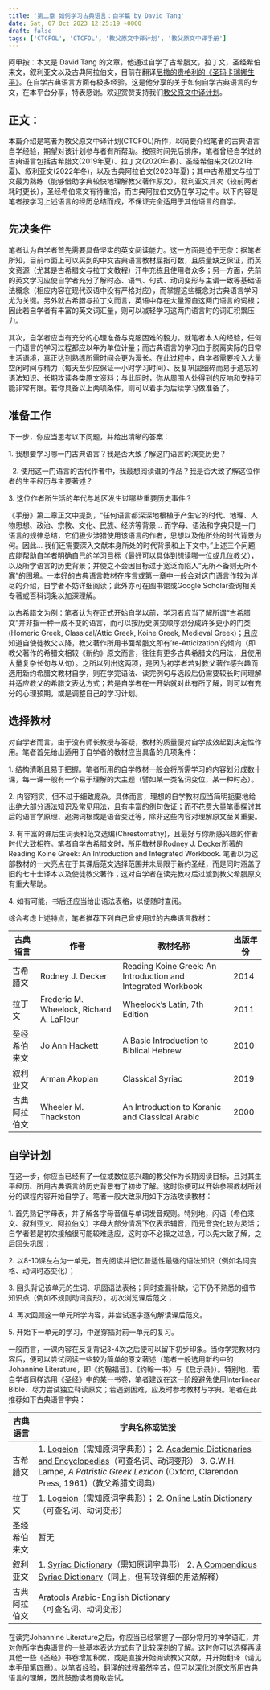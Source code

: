 ```yaml
---
title: '第二章 如何学习古典语言：自学篇 by David Tang'
date: Sat, 07 Oct 2023 12:25:19 +0000
draft: false
tags: ['CTCFOL', 'CTCFOL', '教父原文中译计划', '教父原文中译手册']
---
```


阿甲按：本文是 David Tang 的文章，他通过自学了古希腊文，拉丁文，圣经希伯来文，叙利亚文以及古典阿拉伯文，目前在翻译[尼撒的贵格利的《圣玛卡瑞娜生平》](https://areopagusworkshop.uk/2023/04/25/%e5%b0%bc%e6%92%92%e7%9a%84%e8%b4%b5%e6%a0%bc%e5%88%a9%e3%80%8a%e7%8e%9b%e5%8d%a1%e7%91%9e%e5%a8%9c%e7%94%9f%e5%b9%b3%e3%80%8bby-david-tang/)。在自学古典语言方面有极多经验。这是他分享的关于如何自学古典语言的专文，在本平台分享，特表感谢。欢迎赏赞支持我们[教父原文中译计划](http://www.ctcfol.org)。

**正文：**
-------

本篇介绍是笔者为教父原文中译计划(CTCFOL)所作，以简要介绍笔者的古典语言自学经验，期望对该计划参与者有所帮助。按照时间先后排序，笔者曾经自学过的古典语言包括古希腊文(2019年夏)、拉丁文(2020年春)、圣经希伯来文(2021年夏)、叙利亚文(2022年冬)，以及古典阿拉伯文(2023年夏)；其中古希腊文与拉丁文最为熟练（能够借助字典较快地理解教父著作原文），叙利亚文其次（较前两者耗时更长），圣经希伯来文有待重拾，而古典阿拉伯文仍在学习之中。以下内容是笔者按学习上述语言的经历总结而成，不保证完全适用于其他语言的自学。

**先决条件**
--------

笔者认为自学者首先需要具备坚实的英文阅读能力。这一方面是迫于无奈：据笔者所知，目前市面上可以买到的中文古典语言教材屈指可数，且质量缺乏保证，而英文资源（尤其是古希腊文与拉丁文教程）汗牛充栋且使用者众多；另一方面，先前的英文学习应使自学者充分了解时态、语气、句式、动词变形与主谓一致等基础语法概念（相应内容在现代汉语中没有严格对应），而掌握这些概念对古典语言学习尤为关键。另外就古希腊与拉丁文而言，英语中存在大量源自这两门语言的词根；因此若自学者有丰富的英文词汇量，则可以减轻学习这两门语言时的词汇积累压力。

其次，自学者应当有充分的心理准备与克服困难的毅力。就笔者本人的经验，任何一门语言的学习过程都应以年为单位计量；而古典语言的学习由于脱离实际的日常生活语境，真正达到熟练所需时间会更为漫长。在此过程中，自学者需要投入大量空闲时间与精力（每天至少应保证一小时学习时间）、反复巩固细碎而易于遗忘的语法知识、长期攻读各类原文资料；与此同时，你从周围人处得到的反响和支持可能非常有限。若你具备以上两项条件，则可以着手为后续学习做准备了。

**准备工作**
--------

下一步，你应当思考以下问题，并给出清晰的答案：

1\. 我想要学习哪一门古典语言？我是否大致了解这门语言的演变历史？

  2. 使用这一门语言的古代作者中，我最想阅读谁的作品？我是否大致了解这位作者的生平经历与主要著述？

3\. 这位作者所生活的年代与地区发生过哪些重要历史事件？

《手册》第二章正文中提到，“任何语言都深深地根植于产生它的时代、地理、人物思想、政治、宗教、文化、民族、经济等背景… 而字母、语法和字典只是一门语言的规律总结，它们极少涉猎使用该语言的作者，思想以及他所处的时代背景为何。因此… 我们还需要深入文献本身所处的时代背景和上下文中。”上述三个问题应能帮助自学者明确自己的学习目标（最好可以具体到想读哪一位或几位教父），以及所学语言的历史背景；并使之不会因目标过于宽泛而陷入“无所不备则无所不寡”的困境。一本好的古典语言教材在序言或第一章中一般会对这门语言作较为详尽的介绍，自学者不妨详细阅读；此外亦可在图书馆或Google Scholar查询相关专著或百科词条以加深理解。

以古希腊文为例：笔者认为在正式开始自学以前，学习者应当了解所谓“古希腊文”并非指一种一成不变的语言，而可以按历史演变顺序划分成许多更小的门类(Homeric Greek, Classical/Attic Greek, Koine Greek, Medieval Greek)；且应知道自使徒教父以降，教父著作所用书面希腊文即有’re-Atticization’的倾向（即教父著作的希腊文相较《新约》原文而言，往往有更多古典希腊文的用法，且使用大量复杂长句与从句）。之所以列出这两项，是因为初学者若对教父著作感兴趣而选用新约希腊文教材自学，则在学完语法、读完例句与选段后仍需要较长时间理解并适应教父的希腊文表达方式；若是自学者在一开始就对此有所了解，则可以有充分的心理预期，或是调整自己的学习计划。

**选择教材**
--------

对自学者而言，由于没有师长教授与答疑，教材的质量便对自学成效起到决定性作用。笔者首先给出适用于自学者的教材应当具备的几项条件：

1\. 结构清晰且易于把握。笔者所用的自学教材一般会将所需学习的内容划分成数十课，每一课一般有一个易于理解的大主题（譬如某一类名词变位，某一种时态）。

2\. 内容翔实，但不过于细致庞杂。具体而言，理想的自学教材应当简明扼要地给出绝大部分语法知识及常见用法，且有丰富的例句佐证；而不花费大量笔墨探讨其后的语言学原理、追溯词根或是语音变迁等，除非这些内容对理解原文至关重要。

3\. 有丰富的课后生词表和范文选编(Chrestomathy)，且最好与你所感兴趣的作者时代大致相符。笔者自学古希腊文时，所用教材是Rodney J. Decker所著的Reading Koine Greek: An Introduction and Integrated Workbook. 笔者以为这部教材的一大亮点在于其课后范文选择范围并未局限于新约圣经，而是同时涵盖了旧约七十士译本以及使徒教父著作；这对自学者在读完教材后过渡到教父希腊原文有重大帮助。

4\. 如有可能，书后还应当给出语法表格，以便随时查阅。

综合考虑上述特点，笔者推荐下列自己曾使用过的古典语言教材：

| **古典语言**  |  **作者**           |  **教材名称** | **出版年份** |
|     ---     | ----------          | ---------- | ---------- |
| 古希腊文    | Rodney J. Decker     | Reading Koine Greek: An Introduction and Integrated Workbook | 2014 |
| 拉丁文      | Frederic M. Wheelock, Richard A. LaFleur | Wheelock’s Latin, 7th Edition | 2011 |
| 圣经希伯来文 | Jo Ann Hackett | A Basic Introduction to Biblical Hebrew | 2010 |
| 叙利亚文    | Arman Akopian | Classical Syriac | 2019 |
| 古典阿拉伯文 | Wheeler M. Thackston | An Introduction to Koranic and Classical Arabic | 2000 |

**自学计划**
--------

在这一步，你应当已经有了一位或数位感兴趣的教父作为长期阅读目标，且对其生平经历、所用古典语言的历史背景有了初步了解。这时你便可以开始参照教材所划分的课程内容开始自学了。笔者一般大致采用如下方法攻读教材：

1\. 首先熟记字母表，并了解各字母音值与单词发音规则。特别地，闪语（希伯来文、叙利亚文、阿拉伯文）字母大部分情况下仅表示辅音，而元音变化较为灵活；自学者若是初次接触很可能较难适应，这时亦不必操之过急，可以先大致了解，之后回头巩固；

2\. 以8-10课左右为一单元，首先阅读并记忆普适性最强的语法知识（例如名词变格、动词时态变化）；

3\. 回头背记该单元的生词、巩固语法表格；同时查漏补缺，记下仍不熟悉的细节知识点（例如不规则动词变形）。初次浏览课后范文；

4\. 再次回顾这一单元所学内容，并尝试逐字逐句解读课后范文。

5\. 开始下一单元的学习，中途穿插对前一单元的复习。

一般而言，一课内容在反复背记3-4次之后便可以留下初步印象。当你学完教材内容后，便可以尝试阅读一些较为简单的原文著述（笔者一般选用新约中的Johannine Literature，即《约翰福音》、《约翰一书》与《启示录》）。特别地，若自学者同样选用《圣经》中的某一书卷，笔者建议在这一阶段避免使用Interlinear Bible、尽力尝试独立释读原文；若遇到困难，应及时参考教材与字典。笔者在此推荐如下古典语言字典：

| **古典语言** | **字典名称或链接** | 
|  ---        |    ---           |
| 古希腊文      | 1\. [Logeion](https://logeion.uchicago.edu/)（需知原词字典形）； 2. [Academic Dictionaries and Encyclopedias](https://en-academic.com/searchall.php)（可查名词、动词变形） 3. G.W.H. Lampe, _A Patristic Greek Lexicon_ (Oxford, Clarendon Press, 1961)（教父希腊文词典）|
| 拉丁文       | 1\. [Logeion](https://logeion.uchicago.edu/)（需知原词字典形）； 2. [Online Latin Dictionary](https://www.online-latin-dictionary.com/)（可查名词、动词变形）|
| 圣经希伯来文 | 暂无 |
| 叙利亚文     | 1. [Syriac Dictionary](https://www.syriacdictionary.net/)（需知原词字典形） 2. [A Compendious Syriac Dictionary](https://www.dukhrana.com/lexicon/PayneSmith/index.php)（同上，但有较详细的用法解释）|
| 古典阿拉伯文  | [Aratools Arabic-English Dictionary](http://aratools.com/)（可查名词、动词变形）|

在读完Johannine Literature之后，你应当已经掌握了一部分常用的神学语汇，并对你所学古典语言的一些基本表达方式有了比较深刻的了解。这时你可以选择再读其他一些《圣经》书卷增加积累，或是直接开始阅读教父文献，并开始翻译（请见本手册第四章）。以笔者经验，翻译的过程虽然辛苦，但可以深化对原文所用古典语言的理解，因此鼓励读者勇敢尝试。